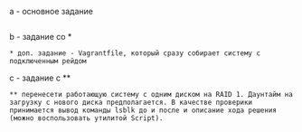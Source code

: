 a - основное задание
```

```
b - задание со *
```
* доп. задание - Vagrantfile, который сразу собирает систему с подключенным рейдом
```
с - задание с **
```
** перенесети работающую систему с одним диском на RAID 1. Даунтайм на загрузку с нового диска предполагается. В качестве проверики принимается вывод команды lsblk до и после и описание хода решения (можно воспользовать утилитой Script).
```

